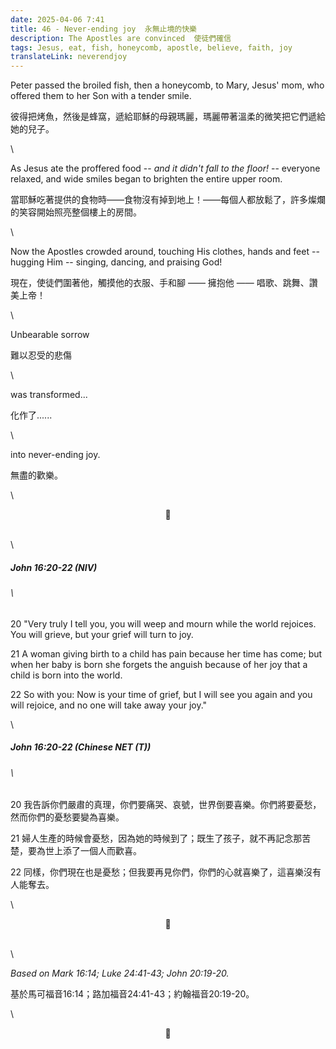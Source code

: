 ```yaml
---
date: 2025-04-06 7:41
title: 46 - Never-ending joy  永無止境的快樂
description: The Apostles are convinced  使徒們確信
tags: Jesus, eat, fish, honeycomb, apostle, believe, faith, joy
translateLink: neverendjoy
---
```


Peter passed the broiled fish, then a honeycomb, to Mary, Jesus' mom, who offered them to her Son with a tender smile.

彼得把烤魚，然後是蜂窩，遞給耶穌的母親瑪麗，瑪麗帶著溫柔的微笑把它們遞給她的兒子。

\

As Jesus ate the proffered food -- *and it didn't fall to the floor!* -- everyone relaxed, and wide smiles began to brighten the entire upper room.

當耶穌吃著提供的食物時——食物沒有掉到地上！——每個人都放鬆了，許多燦爛的笑容開始照亮整個樓上的房間。

\

Now the Apostles crowded around, touching His clothes, hands and feet -- hugging Him -- singing, dancing, and praising God!

現在，使徒們圍著他，觸摸他的衣服、手和腳 —— 擁抱他 —— 唱歌、跳舞、讚美上帝！

\

Unbearable sorrow 

難以忍受的悲傷

\

was transformed...

化作了......

\

into never-ending joy. 

無盡的歡樂。

\

<center>💠</center>

\
\

##### *John 16:20-22 (NIV)*

###### \

20 "Very truly I tell you, you will weep and mourn while the world rejoices. You will grieve, but your grief will turn to joy.

21 A woman giving birth to a child has pain because her time has come; but when her baby is born she forgets the anguish because of her joy that a child is born into the world.

22 So with you: Now is your time of grief, but I will see you again and you will rejoice, and no one will take away your joy."

\

##### *John 16:20-22 (Chinese NET (T))*

###### \

20 我告訴你們嚴肅的真理，你們要痛哭、哀號，世界倒要喜樂。你們將要憂愁，然而你們的憂愁要變為喜樂。

21 婦人生產的時候會憂愁，因為她的時候到了；既生了孩子，就不再記念那苦楚，要為世上添了一個人而歡喜。

22 同樣，你們現在也是憂愁；但我要再見你們，你們的心就喜樂了，這喜樂沒有人能奪去。

\

<center>💠</center>

\
\

*Based on Mark 16:14; Luke 24:41-43; John 20:19-20.*

基於馬可福音16:14；路加福音24:41-43；約翰福音20:19-20。

\

<center>💠</center>
